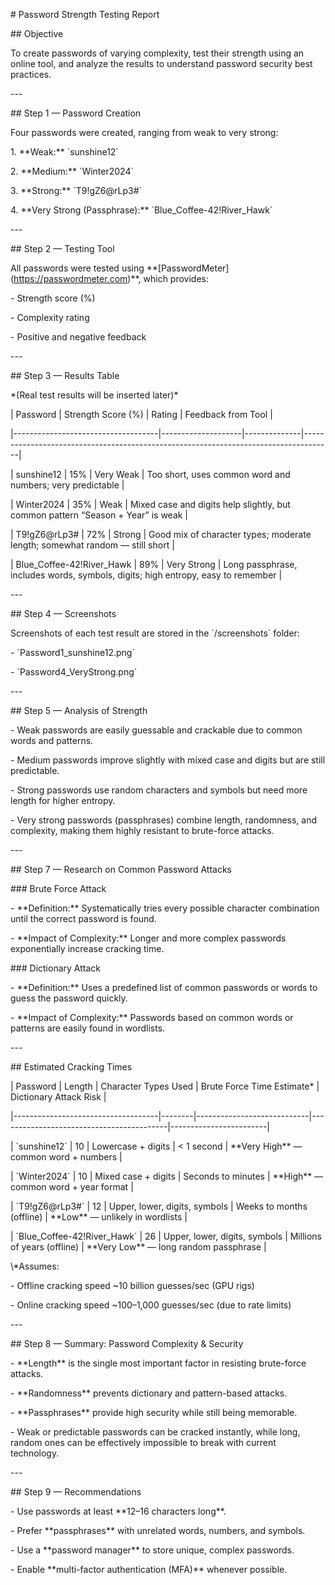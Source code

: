 \# Password Strength Testing Report

 

\#\# Objective

To create passwords of varying complexity, test their strength using an online tool, and analyze the results to understand password security best practices.

 

\---

 

\#\# Step 1 — Password Creation

Four passwords were created, ranging from weak to very strong:

 

1\. \*\*Weak:\*\* \`sunshine12\`

2\. \*\*Medium:\*\* \`Winter2024\`

3\. \*\*Strong:\*\* \`T9\!gZ6@rLp3\#\`

4\. \*\*Very Strong (Passphrase):\*\* \`Blue\_Coffee-42\!River\_Hawk\`

 

\---

 

\#\# Step 2 — Testing Tool

All passwords were tested using \*\*\[PasswordMeter\](https://passwordmeter.com)\*\*, which provides:

\- Strength score (%)

\- Complexity rating

\- Positive and negative feedback

 

\---

 

 

 

\#\# Step 3 — Results Table

\*(Real test results will be inserted later)\*

 

| Password                       	| Strength Score (%) | Rating   	| Feedback from Tool                                                                 |

|------------------------------------|--------------------|--------------|-------------------------------------------------------------------------------------|

| sunshine12                     	| 15%            	| Very Weak	| Too short, uses common word and numbers; very predictable                          |

| Winter2024                     	| 35%            	| Weak     	| Mixed case and digits help slightly, but common pattern “Season \+ Year” is weak   |

| T9\!gZ6@rLp3\#                   	| 72%            	| Strong   	| Good mix of character types; moderate length; somewhat random — still short        |

| Blue\_Coffee-42\!River\_Hawk      	| 89%            	| Very Strong  | Long passphrase, includes words, symbols, digits; high entropy, easy to remember  |

 

\---

 

\#\# Step 4 — Screenshots

Screenshots of each test result are stored in the \`/screenshots\` folder:

\- \`Password1\_sunshine12.png\`

\- \`Password4\_VeryStrong.png\`

 

\---

 

\#\# Step 5 — Analysis of Strength

\- Weak passwords are easily guessable and crackable due to common words and patterns.

\- Medium passwords improve slightly with mixed case and digits but are still predictable.

\- Strong passwords use random characters and symbols but need more length for higher entropy.

\- Very strong passwords (passphrases) combine length, randomness, and complexity, making them highly resistant to brute-force attacks.

 

\---

 

\#\# Step 7 — Research on Common Password Attacks

 

\#\#\# Brute Force Attack

\- \*\*Definition:\*\* Systematically tries every possible character combination until the correct password is found.

\- \*\*Impact of Complexity:\*\* Longer and more complex passwords exponentially increase cracking time.

 

\#\#\# Dictionary Attack

\- \*\*Definition:\*\* Uses a predefined list of common passwords or words to guess the password quickly.

\- \*\*Impact of Complexity:\*\* Passwords based on common words or patterns are easily found in wordlists.

 

\---

 

\#\# Estimated Cracking Times

 

| Password                       	| Length | Character Types Used   	| Brute Force Time Estimate\*         	| Dictionary Attack Risk |

|------------------------------------|--------|----------------------------|------------------------------------------|------------------------|

| \`sunshine12\`                   	| 10 	| Lowercase \+ digits     	| \< 1 second                           	| \*\*Very High\*\* — common word \+ numbers |

| \`Winter2024\`                   	| 10 	| Mixed case \+ digits    	| Seconds to minutes                   	| \*\*High\*\* — common word \+ year format  |

| \`T9\!gZ6@rLp3\#\`                 	| 12 	| Upper, lower, digits, symbols | Weeks to months (offline)           	| \*\*Low\*\* — unlikely in wordlists   	|

| \`Blue\_Coffee-42\!River\_Hawk\`    	| 26     | Upper, lower, digits, symbols | Millions of years (offline)         	| \*\*Very Low\*\* — long random passphrase |

 

\\\*Assumes:

\- Offline cracking speed \~10 billion guesses/sec (GPU rigs)

\- Online cracking speed \~100–1,000 guesses/sec (due to rate limits)

 

\---

 

\#\# Step 8 — Summary: Password Complexity & Security

\- \*\*Length\*\* is the single most important factor in resisting brute-force attacks.

\- \*\*Randomness\*\* prevents dictionary and pattern-based attacks.

\- \*\*Passphrases\*\* provide high security while still being memorable.

\- Weak or predictable passwords can be cracked instantly, while long, random ones can be effectively impossible to break with current technology.

 

\---

 

\#\# Step 9 — Recommendations

\- Use passwords at least \*\*12–16 characters long\*\*.

\- Prefer \*\*passphrases\*\* with unrelated words, numbers, and symbols.

\- Use a \*\*password manager\*\* to store unique, complex passwords.

\- Enable \*\*multi-factor authentication (MFA)\*\* whenever possible.

